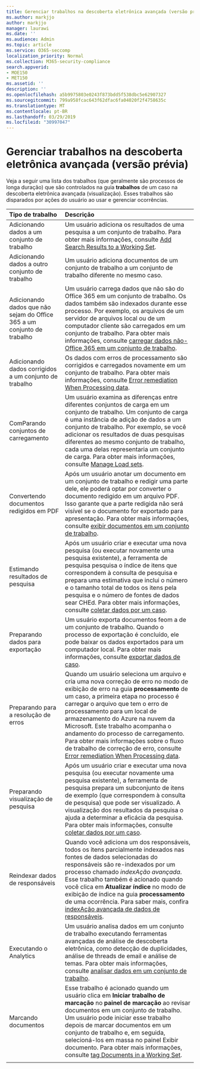 ```yaml
---
title: Gerenciar trabalhos na descoberta eletrônica avançada (versão prévia)
ms.author: markjjo
author: markjjo
manager: laurawi
ms.date: ''
ms.audience: Admin
ms.topic: article
ms.service: O365-seccomp
localization_priority: Normal
ms.collection: M365-security-compliance
search.appverid:
- MOE150
- MET150
ms.assetid: ''
description: ''
ms.openlocfilehash: a5b9975803e0243f873bdd5f538dbc5e62907327
ms.sourcegitcommit: 799a958fcac643f62dfac6fa04020f2f4758635c
ms.translationtype: MT
ms.contentlocale: pt-BR
ms.lasthandoff: 03/29/2019
ms.locfileid: "30997047"
---
```

# <a name="manage-jobs-in-advanced-ediscovery-preview"></a>Gerenciar trabalhos na descoberta eletrônica avançada (versão prévia)

Veja a seguir uma lista dos trabalhos (que geralmente são processos de longa duração) que são controlados na guia **trabalhos** de um caso na descoberta eletrônica avançada (visualização). Esses trabalhos são disparados por ações do usuário ao usar e gerenciar ocorrências.

| Tipo de trabalho           | Descrição     |
| :----------------- | :----------     |
|Adicionando dados a um conjunto de trabalho | Um usuário adiciona os resultados de uma pesquisa a um conjunto de trabalho.  Para obter mais informações, consulte [Add Search Results to a Working Set](add-data-to-working-set.md). |
|Adicionando dados a outro conjunto de trabalho | Um usuário adiciona documentos de um conjunto de trabalho a um conjunto de trabalho diferente no mesmo caso.|
|Adicionando dados que não sejam do Office 365 a um conjunto de trabalho | Um usuário carrega dados que não são do Office 365 em um conjunto de trabalho. Os dados também são indexados durante esse processo. Por exemplo, os arquivos de um servidor de arquivos local ou de um computador cliente são carregados em um conjunto de trabalho. Para obter mais informações, consulte [carregar dados não-Office 365 em um conjunto de trabalho](load-non-office365-data.md).| 
|Adicionando dados corrigidos a um conjunto de trabalho | Os dados com erros de processamento são corrigidos e carregados novamente em um conjunto de trabalho. Para obter mais informações, consulte [Error remediation When Processing data](error-remediation.md). | 
|ComParando conjuntos de carregamento | Um usuário examina as diferenças entre diferentes conjuntos de carga em um conjunto de trabalho. Um conjunto de carga é uma instância de adição de dados a um conjunto de trabalho. Por exemplo, se você adicionar os resultados de duas pesquisas diferentes ao mesmo conjunto de trabalho, cada uma delas representaria um conjunto de carga. Para obter mais informações, consulte [Manage Load sets](manage-load-sets.md). |
|Convertendo documentos redigidos em PDF|Após um usuário anotar um documento em um conjunto de trabalho e redigir uma parte dele, ele poderá optar por converter o documento redigido em um arquivo PDF. Isso garante que a parte redigida não será visível se o documento for exportado para apresentação. Para obter mais informações, consulte [exibir documentos em um conjunto de trabalho](annotating-and-redacting-documents.md). |
|Estimando resultados de pesquisa | Após um usuário criar e executar uma nova pesquisa (ou executar novamente uma pesquisa existente), a ferramenta de pesquisa pesquisa o índice de itens que correspondem à consulta de pesquisa e prepara uma estimativa que inclui o número e o tamanho total de todos os itens pela pesquisa e o número de fontes de dados sear CHEd.  Para obter mais informações, consulte [coletar dados por um caso](collecting-data-for-ediscovery.md). | 
|Preparando dados para exportação | Um usuário exporta documentos feom a de um conjunto de trabalho. Quando o processo de exportação é concluído, ele pode baixar os dados exportados para um computador local. Para obter mais informações, consulte [exportar dados de caso](exporting-data-ediscover20.md). | 
|Preparando para a resolução de erros |Quando um usuário seleciona um arquivo e cria uma nova correção de erro no modo de exibição de erro na guia **processamento** de um caso, a primeira etapa no processo é carregar o arquivo que tem o erro de processamento para um local de armazenamento do Azure na nuvem da Microsoft. Este trabalho acompanha o andamento do processo de carregamento. Para obter mais informações sobre o fluxo de trabalho de correção de erro, consulte [Error remediation When Processing data](error-remediation.md). | 
|Preparando visualização de pesquisa | Após um usuário criar e executar uma nova pesquisa (ou executar novamente uma pesquisa existente), a ferramenta de pesquisa prepara um subconjunto de itens de exemplo (que correspondem à consulta de pesquisa) que pode ser visualizado. A visualização dos resultados da pesquisa o ajuda a determinar a eficácia da pesquisa.  Para obter mais informações, consulte [coletar dados por um caso](collecting-data-for-ediscovery.md#view-search-results-and-statistics). | 
|Reindexar dados de responsáveis | Quando você adiciona um dos responsáveis, todos os itens parcialmente indexados nas fontes de dados selecionadas do responsáveis são re-indexados por um processo chamado *indexAção avançada*. Esse trabalho também é acionado quando você clica em **Atualizar índice** no modo de exibição de índice na guia **processamento** de uma ocorrência. Para saber mais, confira [indexAção avançada de dados de responsáveis](indexing-custodian-data.md).
|Executando o Analytics | Um usuário analisa dados em um conjunto de trabalho executando ferramentas avançadas de análise de descoberta eletrônica, como detecção de duplicidades, análise de threads de email e análise de temas. Para obter mais informações, consulte [analisar dados em um conjunto de trabalho](analyzing-data-in-working-set.md). | 
|Marcando documentos | Esse trabalho é acionado quando um usuário clica em **Iniciar trabalho de marcação** no **painel de marcação** ao revisar documentos em um conjunto de trabalho. Um usuário pode iniciar esse trabalho depois de marcar documentos em um conjunto de trabalho e, em seguida, selecioná-los em massa no painel Exibir documento. Para obter mais informações, consulte [tag Documents in a Working Set](tagging-documents.md). | 
|||
